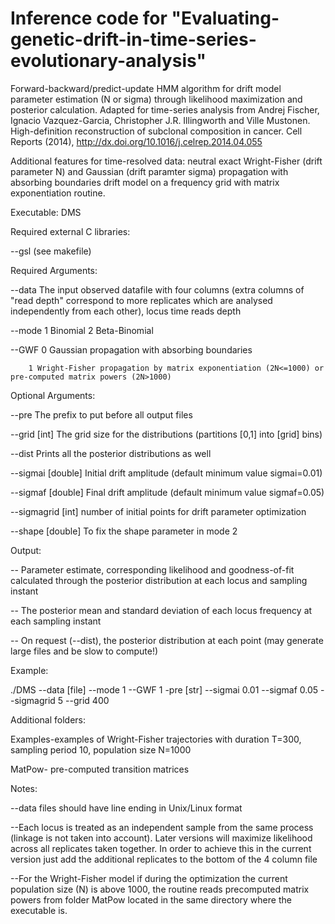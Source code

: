 Inference code for "Evaluating-genetic-drift-in-time-series-evolutionary-analysis"
=================================================================================

Forward-backward/predict-update HMM algorithm for drift model parameter estimation (N or sigma) through likelihood maximization and posterior calculation. Adapted for time-series analysis from Andrej Fischer, Ignacio Vazquez-Garcia, Christopher J.R. Illingworth and Ville Mustonen. High-definition reconstruction of subclonal composition in cancer. Cell Reports (2014), http://dx.doi.org/10.1016/j.celrep.2014.04.055

Additional features for time-resolved data: neutral exact Wright-Fisher (drift parameter N) and Gaussian (drift paramter sigma) propagation with absorbing boundaries drift model on a frequency grid with matrix exponentiation routine.

Executable: DMS 

Required external C libraries: 

--gsl (see makefile) 

Required Arguments:

  --data        The input observed datafile with four columns (extra columns of "read depth" correspond to more replicates which are                 analysed independently from each other), locus time reads depth

  --mode        1 Binomial
  		2 Beta-Binomial

  --GWF         0 Gaussian propagation with absorbing boundaries
  
  		1 Wright-Fisher propagation by matrix exponentiation (2N<=1000) or pre-computed matrix powers (2N>1000)
  		
Optional Arguments:

  --pre                 The prefix to put before all output files
  
  --grid      [int]     The grid size for the distributions (partitions [0,1] into [grid] bins)
  
  --dist                Prints all the posterior distributions as well
  
  --sigmai    [double]  Initial drift amplitude (default minimum value sigmai=0.01)
  
  --sigmaf    [double]  Final drift amplitude (default minimum value sigmaf=0.05)
  
  --sigmagrid [int]     number of initial points for drift parameter optimization
  
  --shape     [double]  To fix the shape parameter in mode 2

Output:

  -- Parameter estimate, corresponding likelihood and goodness-of-fit calculated through the posterior distribution at each locus and sampling instant
  
  -- The posterior mean and standard deviation of each locus frequency at each sampling instant
  
  -- On request (--dist), the posterior distribution at each point (may generate large files and be slow to compute!)
  


Example:

./DMS --data [file] --mode 1 --GWF 1 -pre [str] --sigmai 0.01 --sigmaf 0.05 --sigmagrid 5 --grid 400 

Additional folders:

Examples-examples of Wright-Fisher trajectories with duration T=300, sampling period 10, population size N=1000

MatPow- pre-computed transition matrices


Notes:

--data files should have line ending in Unix/Linux format

--Each locus is treated as an independent sample from the same process (linkage is not taken into account). Later versions will maximize likelihood across all replicates taken together. In order to achieve this in the current version just add the additional replicates to the bottom of the 4 column file 

--For the Wright-Fisher model if during the optimization the current population size (N) is above 1000, the routine reads precomputed matrix powers from folder MatPow located in the same directory where the executable is.
